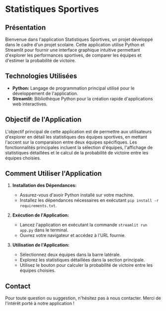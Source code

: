 # Statistiques Sportives

## Présentation

Bienvenue dans l'application Statistiques Sportives, un projet développé dans le cadre d'un projet scolaire. Cette application utilise Python et Streamlit pour fournir une interface graphique intuitive permettant d'explorer les performances sportives, de comparer les équipes et d'estimer la probabilité de victoire.

## Technologies Utilisées

- **Python:** Langage de programmation principal utilisé pour le développement de l'application.
- **Streamlit:** Bibliothèque Python pour la création rapide d'applications web interactives.

## Objectif de l'Application

L'objectif principal de cette application est de permettre aux utilisateurs d'explorer en détail les statistiques des équipes sportives, en mettant l'accent sur la comparaison entre deux équipes spécifiques. Les fonctionnalités principales incluent la sélection d'équipes, l'affichage de statistiques détaillées et le calcul de la probabilité de victoire entre les équipes choisies.

## Comment Utiliser l'Application

1. **Installation des Dépendances:**
    - Assurez-vous d'avoir Python installé sur votre machine.
    - Installez les dépendances nécessaires en exécutant `pip install -r requirements.txt`.

2. **Exécution de l'Application:**
    - Lancez l'application en exécutant la commande `streamlit run app.py` dans le terminal.
    - Ouvrez votre navigateur et accédez à l'URL fournie.

3. **Utilisation de l'Application:**
    - Sélectionnez deux équipes dans la barre latérale.
    - Explorez les statistiques détaillées dans la section principale.
    - Utilisez le bouton pour calculer la probabilité de victoire entre les équipes choisies.

## Contact

Pour toute question ou suggestion, n'hésitez pas à nous contacter. Merci de l'intérêt porté à notre application !
